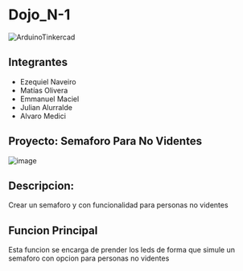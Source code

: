 # Dojo_N-1

![ArduinoTinkercad](https://user-images.githubusercontent.com/99840908/233510660-158b98aa-67e9-4791-9339-8779df31c734.jpg)

## Integrantes

- Ezequiel Naveiro
- Matías Olivera
- Emmanuel Maciel
- Julian Alurralde
- Alvaro Medici

## Proyecto: Semaforo Para No Videntes

![image](https://user-images.githubusercontent.com/99840908/233511541-da542f5d-35ea-4a9c-8105-33f33c1db015.png)

## Descripcion: 

Crear un semaforo y con funcionalidad para personas no videntes

## Funcion Principal

Esta funcion se encarga de prender los leds de forma que simule un semaforo con opcion para personas no videntes
